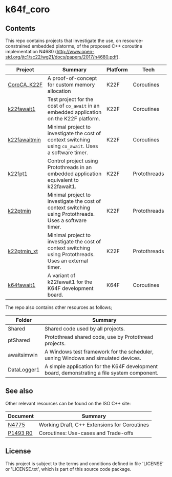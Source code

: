 # k64f_coro

## Contents

This repo contains projects that investigate the use, on resource-constrained embedded platorms, of the proposed C++ coroutine implementation N4680 (http://www.open-std.org/jtc1/sc22/wg21/docs/papers/2017/n4680.pdf). 

| Project | Summary | Platform | Tech |
|---|---|---|---|
| [CoroCA_K22F](../master/CoroCA_K22F/readme.md) | A proof-of-concept for custom memory allocation | K22F | Coroutines |
| [k22fawait1](../master/k22fawait1/readme.md) | Test project for the cost of `co_await` in an embedded application on the K22F platform. | K22F | Coroutines |
| [k22fawaitmin](../master/k22fawaitmin/readme.md) | Minimal  project to investigate the cost of context switching using `co_await`. Uses a software timer. | K22F | Coroutines |
| [k22fpt1](../master/k22fpt1/readme.md) | Control project using Protothreads in an embedded application equivalent to k22fawait1. | K22F | Protothreads |
| [k22ptmin](../master/k22ptmin/readme.md) | Minimal project to investigate the cost of context switching using Protothreads. Uses a software timer. | K22F | Protothreads |
| [k22ptmin_xt](../master/k22ptmin_xt/readme.md) | Minimal project to investigate the cost of context switching using Protothreads. Uses an external timer. | K22F | Protothreads |
| [k64fawait1](../master/k64fawait1/readme.md) | A variant of k22fawait1 for the K64F development board. | K64F | Coroutines |

The repo also contains other resources as follows;

| Folder | Summary |
|---|---|
| Shared | Shared code used by all projects. |
| ptShared | Protothread shared code, use by Protothread projects. |
| awaitsimwin | A Windows test framework for the scheduler, usning Windows and simulated devices. |  
| DataLogger1 | A simple application for the K64F development board, demonstrating a file system component. |

## See also

Other relevant resources can be found on the ISO C++ site:

| Document | Summary |
|---|---|
[N4775](http://www.open-std.org/jtc1/sc22/wg21/docs/papers/2018/n4775.pdf) | Working Draft, C++ Extensions for Coroutines |
[P1493 R0](http://www.open-std.org/jtc1/sc22/wg21/docs/papers/2019/p1493r0.pdf) | Coroutines: Use-cases and Trade-offs |


## License

This project is subject to the terms and conditions defined in file 'LICENSE' or 'LICENSE.txt', which is part of this source code package.
